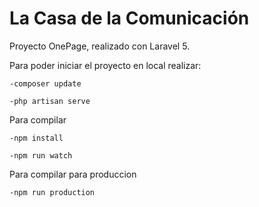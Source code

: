 # La Casa de la Comunicación
Proyecto OnePage, realizado con Laravel 5.


Para poder iniciar el proyecto en local realizar:

    -composer update

    -php artisan serve


Para compilar

    -npm install

    -npm run watch


Para compilar para produccion

    -npm run production
